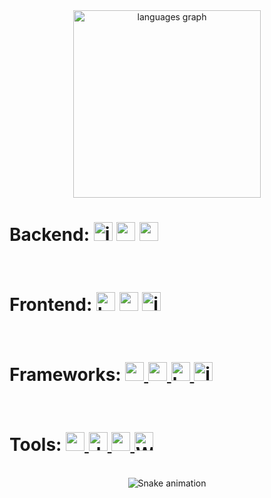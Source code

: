 <div align="center">
  <img src="https://github-readme-stats.vercel.app/api/top-langs?username=GuazziHub&locale=en&hide_title=false&layout=compact&card_width=640&langs_count=6&theme=rose_pine&hide_border=true&order=2&custom_title=Usage%20Rate" height="300" alt="languages graph"  />
</div>

<div>
  <h1 align="left">
    Backend:  
    <img src="https://skillicons.dev/icons?i=js" height="30" alt="javascript logo" />
    <img src="https://skillicons.dev/icons?i=py" height="30" alt="python logo" />
    <img src="https://cdn.jsdelivr.net/gh/devicons/devicon/icons/mysql/mysql-original.svg" height="30" alt="mysql logo" />
  </h3>
</div>

<br clear="both">

<div>
  <h1 align="left">
    Frontend:
    <img src="https://cdn.jsdelivr.net/gh/devicons/devicon/icons/html5/html5-original.svg" height="30" alt="html5 logo" />
    <img src="https://cdn.jsdelivr.net/gh/devicons/devicon/icons/css3/css3-original.svg" height="30" alt="css3 logo" />
    <img src="https://skillicons.dev/icons?i=js" height="30" alt="javascript logo" />
  </h3>
</div>

<br clear="both">

<div>
  <h1 align="left">
    Frameworks: 
    <a href="https://nodejs.org" target="_blank" title="Node.js">
      <img src="https://skillicons.dev/icons?i=nodejs" height="30" alt="nodejs logo" />
    </a>
    <a href="https://expressjs.com" target="_blank" title="Express.js">
      <img src="https://skillicons.dev/icons?i=express" height="30" alt="express logo" />
    </a>
    <a href="https://getbootstrap.com" target="_blank" title="Bootstrap">
      <img src="https://skillicons.dev/icons?i=bootstrap" height="30" alt="bootstrap logo" />
    </a>
    <a href="https://jquery.com/" target="_blank" title="jQuery GitHub">
      <img src="https://cdn.simpleicons.org/jquery/0769AD" height="30" alt="jquery logo" />
    </a>
  </h1>
</div>


<br clear="both">

<div>
  <h1 align="left">
    Tools: 
    <a href="https://code.visualstudio.com/" target="_blank" title="Visual Studio Code">
      <img src="https://cdn.jsdelivr.net/gh/devicons/devicon/icons/vscode/vscode-original.svg" height="30" alt="vscode logo" />
    </a>
    <a href="https://www.docker.com/" target="_blank" title="Docker">
      <img src="https://cdn.simpleicons.org/docker/2496ED" height="30" alt="docker logo" />
    </a>
    <a href="https://yarnpkg.com/" target="_blank" title="Yarn">
      <img src="https://cdn.jsdelivr.net/gh/devicons/devicon/icons/yarn/yarn-original.svg" height="30" alt="yarn logo" />
    </a>
    <a href="https://wordpress.org" target="_blank">
      <img src="https://cdn.simpleicons.org/wordpress/21759B" height="30" alt="WordPress logo" />
    </a>

  </h1>
</div>


  <br clear="both">
  
  <div align="center">
    <img src="https://raw.githubusercontent.com/GuazziHub/GuazziHub/output/snake.svg" alt="Snake animation" />
</div>
